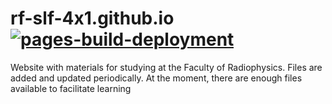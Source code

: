 # rf-slf-4x1.github.io [![pages-build-deployment](https://github.com/rf-slf-4x1/rf-slf-4x1.github.io/actions/workflows/pages/pages-build-deployment/badge.svg)](https://github.com/rf-slf-4x1/rf-slf-4x1.github.io/actions/workflows/pages/pages-build-deployment)
Website with materials for studying at the Faculty of Radiophysics. Files are added and updated periodically. At the moment, there are enough files available to facilitate learning
